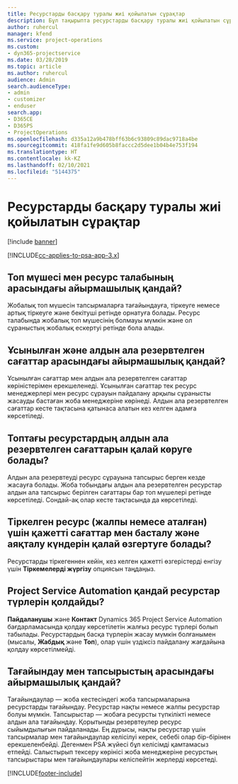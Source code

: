 ```yaml
---
title: Ресурстарды басқару туралы жиі қойылатын сұрақтар
description: Бұл тақырыпта ресурстарды басқару туралы жиі қойылатын сұрақтарға жауаптар берілген.
author: ruhercul
manager: kfend
ms.service: project-operations
ms.custom:
- dyn365-projectservice
ms.date: 03/28/2019
ms.topic: article
ms.author: ruhercul
audience: Admin
search.audienceType:
- admin
- customizer
- enduser
search.app:
- D365CE
- D365PS
- ProjectOperations
ms.openlocfilehash: d335a12a9b478bff63b6c93809c89dac9718a4be
ms.sourcegitcommit: 418fa1fe9d605b8faccc2d5dee1b04b4e753f194
ms.translationtype: HT
ms.contentlocale: kk-KZ
ms.lasthandoff: 02/10/2021
ms.locfileid: "5144375"
---
```

# <a name="resource-management-faq"></a>Ресурстарды басқару туралы жиі қойылатын сұрақтар

[!include [banner](../includes/psa-now-project-operations.md)]

[!INCLUDE[cc-applies-to-psa-app-3.x](../includes/cc-applies-to-psa-app-3x.md)]

## <a name="what-is-the-difference-between-a-team-member-and-a-resource-requirement"></a>Топ мүшесі мен ресурс талабының арасындағы айырмашылық қандай?

Жобалық топ мүшесін тапсырмаларға тағайындауға, тіркеуге немесе артық тіркеуге және бекітуші ретінде орнатуға болады. Ресурс талабында жобалық топ мүшесінің болмауы мүмкін және ол сұраныстың жобалық ескертуі ретінде бола алады. 

## <a name="what-is-the-difference-between-proposed-and-soft-booked-hours"></a>Ұсынылған және алдын ала резервтелген сағаттар арасындағы айырмашылық қандай?

Ұсынылған сағаттар мен алдын ала резервтелген сағаттар көріністерімен ерекшеленеді. Ұсынылған сағаттар тек ресурс менеджерлері мен ресурс сұрауын пайдалану арқылы сұранысты жасауды бастаған жоба менеджеріне көрінеді. Алдын ала резервтелген сағаттар кесте тақтасына қатынаса алатын кез келген адамға көрсетіледі.

## <a name="how-can-i-see-the-soft-booked-hours-for-resources-on-a-team"></a>Топтағы ресурстардың алдын ала резервтелген сағаттарын қалай көруге болады?

Алдын ала резервтеуді ресурс сұрауына тапсырыс берген кезде жасауға болады. Жоба тобындағы алдын ала резервтелген ресурстар алдын ала тапсырыс берілген сағаттары бар топ мүшелері ретінде көрсетіледі. Сондай-ақ олар кесте тақтасында да көрсетіледі.

## <a name="how-do-i-change-the-required-hours-and-the-start-and-end-dates-for-a-resource-generic-or-named-that-i-booked"></a>Тіркелген ресурс (жалпы немесе аталған) үшін қажетті сағаттар мен басталу және аяқталу күндерін қалай өзгертуге болады?

Ресурстарды тіркегеннен кейін, кез келген қажетті өзгерістерді енгізу үшін **Тіркемелерді жүргізу** опциясын таңдаңыз.

## <a name="what-resources-types-does-project-service-automation-support"></a>Project Service Automation қандай ресурстар түрлерін қолдайды?

**Пайдаланушы** және **Контакт** Dynamics 365 Project Service Automation бағдарламасында қолдау көрсетілетін жалғыз ресурс түрлері болып табылады. Ресурстардың басқа түрлерін жасау мүмкін болғанымен (мысалы, **Жабдық** және **Топ**), олар үшін үздіксіз пайдалану жағдайына қолдау көрсетілмейді.

## <a name="what-is-the-difference-between-an-assignment-and-a-booking"></a>Тағайындау мен тапсырыстың арасындағы айырмашылық қандай?

Тағайындаулар — жоба кестесіндегі жоба тапсырмаларына ресурстарды тағайындау. Ресурстар нақты немесе жалпы ресурстар болуы мүмкін. Тапсырыстар — жобаға ресурсты түпкілікті немесе алдын ала тағайындау. Қорытынды резервтеулер ресурс сыйымдылығын пайдаланады. Ең дұрысы, нақты ресурстар үшін тапсырмалар мен тағайындаулар келісілуі керек, себебі олар бір-бірінен ерекшеленбейді. Дегенмен PSA жүйесі бұл келісімді қамтамасыз етпейді. Салыстырып тексеру көрінісі жоба менеджеріне ресурстың тапсырыстары мен тағайындаулары келіспейтін жерлерді көрсетеді.


[!INCLUDE[footer-include](../includes/footer-banner.md)]